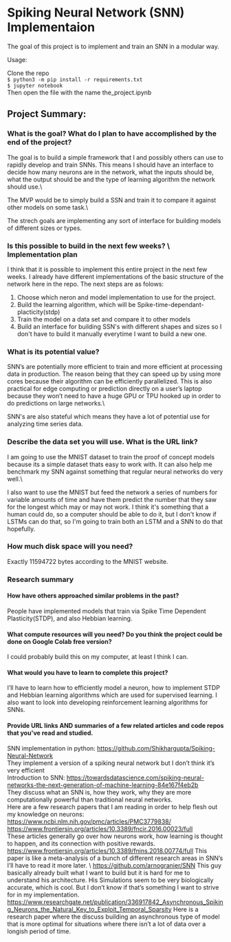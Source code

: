 # Spiking Neural Network (SNN) Implementaion

The goal of this project is to implement and train an SNN in a modular way.

Usage:

Clone the repo \
`$ python3 -m pip install -r requirements.txt` \
`$ jupyter notebook` \
Then open the file with the name the_project.ipynb



## Project Summary: 
### What is the goal? What do I plan to have accomplished by the end of the project?
The goal is to build a simple framework that I and possibly others can use to rapidly develop and train SNNs. This means I should have an interface to decide how many neurons are in the network, what the inputs should be, what the output should be and the type of learning algorithm the network should use.\

The MVP would be to simply build a SSN and train it to compare it against other models on some task.\

The strech goals are implementing any sort of interface for building models of different sizes or types.

### Is this possible to build in the next few weeks? \\ Implementation plan
I think that it is possible to implement this entire project in the next few weeks. I already have different implementations of the basic structure of the network here in the repo. The next steps are as folows:
1. Choose which neron and model implementation to use for the project.
2. Build the learning algorithm, which will be Spike-time-dependant-placticity(stdp)
3. Train the model on a data set and compare it to other models
4. Build an interface for building SSN's with different shapes and sizes so I don't have to build it manually everytime I want to build a new one.

### What is its potential value?

SNN’s are potentially more efficient to train and more efficient at processing data in production. The reason being that they can speed up by using more cores because their algorithm can be efficiently parallelized. This is also practical for edge computing or prediction directly on a user’s laptop because they won’t need to have a huge GPU or TPU hooked up in order to do predictions on large networks.\

SNN's are also stateful which means they have a lot of potential use for analyzing time series data.

### Describe the data set you will use. What is the URL link?
I am going to use the MNIST dataset to train the proof of concept models because its a simple dataset thats easy to work with. It can also help me benchmark my SNN against something that regular neural networks do very well.\

I also want to use the MNIST but feed the network a series of numbers for variable amounts of time and have them predict the number that they saw for the longest which may or may not work. I think it's something that a human could do, so a computer should be able to do it, but I don't know if LSTMs can do that, so I'm going to train both an LSTM and a SNN to do that hopefully.

### How much disk space will you need?
Exactly 11594722 bytes according to the MNIST website.

### Research summary
#### How have others approached similar problems in the past?
People have implemented models that train via Spike Time Dependent Plasticity(STDP), and also Hebbian learning.
#### What compute resources will you need? Do you think the project could be done on Google Colab free version?
I could probably build this on my computer, at least I think I can.
#### What would you have to learn to complete this project?
I’ll have to learn how to efficiently model a neuron, how to implement STDP and Hebbian learning algorithms which are used for supervised learning. I also want to look into developing reinforcement learning algorithms for SNNs.
#### Provide URL links AND summaries of a few related articles and code repos that you've read and studied.
SNN implementation in python: https://github.com/Shikhargupta/Spiking-Neural-Network \
They implement a version of a spiking neural network but I don’t think it’s very efficient \
Introduction to SNN: https://towardsdatascience.com/spiking-neural-networks-the-next-generation-of-machine-learning-84e167f4eb2b \
They discuss what an SNN is, how they work, why they are more computationally powerful than traditional neural networks. \
Here are a few research papers that I am reading in order to help flesh out my knowledge on neurons: \
https://www.ncbi.nlm.nih.gov/pmc/articles/PMC3779838/ \
https://www.frontiersin.org/articles/10.3389/fncir.2016.00023/full \
These articles generally go over how neurons work, how learning is thought to happen, and its connection with positive rewards. \
https://www.frontiersin.org/articles/10.3389/fnins.2018.00774/full This paper is like a meta-analysis of a bunch of different research areas in SNN’s I’ll have to read it more later. \ 
https://github.com/arnogranier/SNN This guy basically already built what I want to build but it is hard for me to understand his architecture. His Simulations seem to be very biologically accurate, which is cool. But I don’t know if that’s something I want to strive for in my implementation. \
https://www.researchgate.net/publication/336917842_Asynchronous_Spiking_Neurons_the_Natural_Key_to_Exploit_Temporal_Sparsity Here is a research paper where the discuss building an asynchronous type of model that is more optimal for situations where there isn’t a lot of data over a longish period of time.
